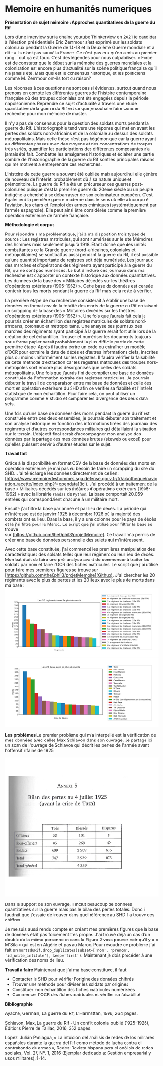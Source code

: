 # Memoire en humanités numeriques
<b> Présentation de sujet mémoire : 
Approches quantitatives de la guerre du Rif </b>

Lors d’une interview sur la chaîne youtube Thinkerview en 2021 le candidat à l’élection présidentielle Eric Zemmour s’est exprimé sur les soldats coloniaux pendant la Guerre de 14-18 et la Deuxième Guerre mondiale et a dit : « Ils n’ont pas sauvé la France. Ce n’est pas eux qu’on a mis au premier rang. Tout ça est faux. C’est des légendes pour nous culpabiliser. » Force est de constater que le débat sur la mémoire des guerres mondiales et la colonisation est encore plus d’actualité sur la scène politique française qu’il n’a jamais été. Mais quel est le consensus historique, et les politiciens comme M. Zemmour ont-ils tort ou raison? 

Les réponses à ces questions ne sont pas si évidentes, surtout quand nous prenons en compte les différentes guerres de l’histoire contemporaine française où des troupes coloniales ont été engagées depuis la période napoléonienne. Reprendre ce sujet d’actualité à travers une étude quantitative de la guerre du Rif est ce que je souhaite faire comme recherche pour mon mémoire de master. 

Il n'y a pas de consensus pour la question des soldats morts pendant la guerre du Rif. L’historiographie tend vers une réponse qui met en avant les pertes des soldats nord-africains et de la coloniale au dessus des soldats métropolitains. Mais cette thèse n’est pas hégémonique car la guerre ayant eu différentes phases avec des moyens et des concentrations de troupes très variés, quantifier les participations des différentes composantes n’a jamais été fait. Combattre les amalgames historiques et éclairer une partie sombre de l'historiographie de la guerre du Rif sont les principales raisons qui me motivent à entreprendre ces recherches.  

L’histoire de cette guerre a souvent été oubliée mais aujourd’hui elle génère de nouveau de l'intérêt, probablement dû à sa nature unique et prémonitoire. La guerre du Rif a été un précurseur des guerres post-coloniales puisque c’est la première guerre du 20eme siècle ou un peuple indigène a cherché à se débarrasser de son colonisateur européen. C'est également la première guerre moderne dans le sens où elle a incorporé l’aviation, les chars et l’emploi des armes chimiques (systématiquement par l’armée espagnole). Elle peut ainsi être considérée comme la première opération extérieure de l’armée française. 




<b>Méthodologie et corpus</b>


Pour répondre à ma problematique, j’ai à ma disposition trois types de source : 
Les registres matricules, qui sont numérisés sur le site Mémoires des hommes mais seulement jusqu'à 1918. Étant donné que des unités combattantes de la Grande guerre (nord-africaines, coloniales et métropolitaines) se sont battus aussi pendant la guerre du Rif, il est possible qu’une quantité importante de registres soit déjà numérisée.
Les journaux des marches et d’opérations des régiments ayant participé à la guerre du Rif, qui ne sont pas numérisés. Le but d’inclure ces journaux dans ma recherche est d’apporter un contexte historique aux données quantitatives.  
Les données de la base des « Militaires décédés sur les théâtres d'opérations extérieurs (1905-1962) ». Cette base de données est censée contenir tous les morts pendant la guerre du Rif mais cela reste à vérifier.  

La première étape de ma recherche consisterait à établir une base de données en format csv de la totalité des morts de la guerre du Rif en faisant un scrapping de la base des « Militaires décédés sur les théâtres d'opérations extérieurs (1905-1962) ». Une fois que j’aurais fait cela je pourrais créer un échantillon des registres matricules de soldats nord-africains, coloniaux et métropolitains. Une analyse des journaux des marches des régiments ayant participé à la guerre serait fort utile lors de la création de cet échantillon. Trouver et numériser les documents toujours sous forme papier serait probablement la plus difficile partie de cette première étape. Après il faudra écrire un code ou entraîner un modèle d’OCR pour extraire la date de décès et d’autres informations clefs, inscrites plus ou moins uniformément sur les registres. Il faudra vérifier la faisabilité de cette méthode d’extraction car les registres matricules des troupes hors-métropoles sont encore plus désorganisés que celles des soldats métropolitains. Une fois que j’aurais fini de compiler une base de données constituée de l’information extraite des registres matricules. Je pourrais débuter le travail de comparaison entre ma base de données et celle des mort en opération extérieure du SHD afin de vérifier sa fiabilité et l'intérêt statistique de mon échantillon. Pour faire cela, on peut utiliser un programme comme R studio et comparer les divergence des deux data sets. 
 

Une fois qu’une base de données des morts pendant la guerre du rif est constituée entre ces deux ensembles, je pourrais débuter son traitement et son analyse historique en fonction des informations tirées des journaux des régiments et d’autres correspondances militaires qui détaillaient la situation sur le terrain. L'objectif final serait d’accompagner mon analyse des données par le partage des mes données brutes (siteweb ou excel) pour qu'elles puissent servir à d’autres études sur le sujet.


<b>Travail fait</b>

Grâce à la disponibilité en format CSV de la base de données des morts en opération extérieure, je n'ai pas eu besoin de faire un scrapping du site du SHD. 
J'ai téléchargé les données directement de ce lien: [https://www.memoiredeshommes.sga.defense.gouv.fr/fr/arkotheque/navigation_facette/index.php?f=opendata](ici). 
J'ai procédé à un traitement de la  base « Militaires décédés sur les théâtres d'opérations extérieurs (1905-1962) » avec la librairie `Pandas` de `Python`. 
La base comportait 20.059 entrées qui correspondaient chacune à un militaire mort. 


Ensuite j'ai filtré la base par année et par lieu de décès. La période qui m'intéresse est de janvier 1925 à décembre 1926 où la majorité des combats ont eu lieu. 
Dans la base, il y a une colonne pour le pays de décès et là j'ai filtré pour le Maroc. Le script que j'ai utilisé pour filtrer la base se trouve  
sur [https://github.com/the0phil3/projetMemoire]. Ce travail m'a permis de créer une base de données personnelle des sujets qui m'intéressent.


Avec cette base constituée, j'ai commencé les premières manipulation des caractéristiques des soldats telles que leur régiment ou leur lieu de décès. 
Mon but était de faire une pré-analyse avant de commencer à traiter les soldats par nom et faire l'OCR des fiches matricules. 
Le script que j'ai utilisé pour faire mes premières figures se trouve sur [https://github.com/the0phil3/projetMemoire](Github). 
J'ai chercher les 20 régiments avec le plus de pertes et les 20 lieux avec le plus de morts dans ma base :
![Fig 1](/premierManip/20regiments.jpg)
![Fig 2](/premierManip/20places.jpg)

<b>Les problèmes </b>
Le premier problème qui m'a interpellé est la vérification de mes données avec celles Max Schiavon dans son ouvrage. 
Je partage ici un scan de l'ouvrage de Schiavon qui décrit les pertes de l'armée avant l'offensif rifaine de 1925.

![Fig 3](/premierManip/report1/schiavon.jpeg)

Dans le support de son ouvrage, il inclut beaucoup de données quantitatives sur la guerre mais pas le bilan des pertes totales. 
Donc il faudrait que j'essaie de trouver dans quel référence au SHD il a trouvé ces chiffres.  


Je me suis aussi rendu compte en créant mes premières figures que la base de données était pas forcement très propre. 
J'ai trouvé déjà un cas d'un double de la même personne et dans la Figure 2 vous pouvez voir qu'il y a « M'Sila » qui est en Algérie et pas au Maroc. 
Pour résoudre ce problème j'ai fait un `mortsduRif.drop_duplicates(subset=['nom', 'prenom', 'id_unite_intitule'], keep='first')`.
Maintenant je dois procéder à une vérification des noms de lieu. 

<b>Travail à faire </b>
Maintenant que j'ai ma base constituée, il faut: 
- Contacter le SHD pour vérifier l'origine des données chiffrés 
- Trouver une méthode pour diviser les soldats par origines 
- Constituer mon échantillon des fiches matricules numérisées
- Commencer l'OCR des fiches matricules et vérifier sa faisabilité

<b>Bibliographie</b>

Ayache, Germain, La guerre du Rif, L’Harmattan, 1996, 264 pages.

Schiavon, Max,  La guerre du Rif - Un conflit colonial oublié (1925-1926), Éditions Pierre de Taillac, 2016, 352 pages.

López, Julián Paniagua, « La intuición del análisis de redes de los militares españoles durante la guerra del Rif como método de lucha contra el contrabando de armas », Redes: Revista hispana para el análisis de redes sociales, Vol. 27, Nº. 1, 2016 (Ejemplar dedicado a: Gestión empresarial y usos militares), 1-14.